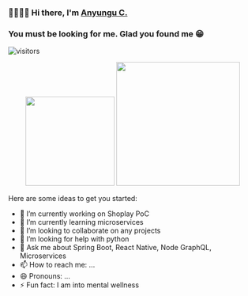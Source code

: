 ### 👊🏿👊🏿 Hi there, I'm [Anyungu C.](https://anyungu.github.io/portfolio/) 
### You must be looking for me. Glad you found me 😁
![visitors](https://visitor-badge.glitch.me/badge?page_id=${your.username}.${your.repo.id})


<p align="middle">
<img height="180em" src="https://github-readme-stats.vercel.app/api?username=Anyungu&show_icons=true&hide_border=true&&count_private=true&include_all_commits=true&show_icons=true&theme=gotham" />

<img height="250em" src="https://github-readme-stats.vercel.app/api/top-langs/?username=anuraghazra&langs_count=5" />

</p>

Here are some ideas to get you started:

- 🔭 I’m currently working on Shoplay PoC
- 🌱 I’m currently learning microservices
- 👯 I’m looking to collaborate on any projects
- 🤔 I’m looking for help with python
- 💬 Ask me about Spring Boot, React Native, Node GraphQL, Microservices
- 📫 How to reach me: ...
- 😄 Pronouns: ...
- ⚡ Fun fact: I am into mental wellness
